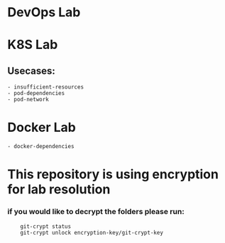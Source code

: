 # DevOps Lab
# K8S Lab 
## Usecases:
    - insufficient-resources
    - pod-dependencies
    - pod-network
# Docker Lab
    - docker-dependencies


# This repository is using encryption for lab resolution
### if you would like to decrypt the folders please run:
```bash 
    git-crypt status
    git-crypt unlock encryption-key/git-crypt-key
```